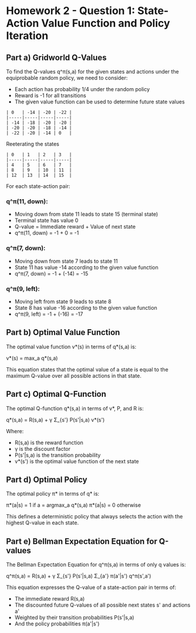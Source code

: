 # Homework 2 - Question 1: State-Action Value Function and Policy Iteration

## Part a) Gridworld Q-Values

To find the Q-values q^π(s,a) for the given states and actions under the equiprobable random policy, we need to consider:
- Each action has probability 1/4 under the random policy
- Reward is -1 for all transitions
- The given value function can be used to determine future state values

```
| 0   | -14 | -20 | -22 |
|-----|-----|-----|-----|
| -14 | -18 | -20 | -20 |
| -20 | -20 | -18 | -14 |
| -22 | -20 | -14 | 0   |
```

Reeterating the states

```
| 0   | 1   | 2   | 3   |
|-----|-----|-----|-----|
| 4   | 5   | 6   | 7   |
| 8   | 9   | 10  | 11  |
| 12  | 13  | 14  | 15  |
```

For each state-action pair:

### q^π(11, down):
- Moving down from state 11 leads to state 15 (terminal state)
- Terminal state has value 0
- Q-value = Immediate reward + Value of next state
- q^π(11, down) = -1 + 0 = -1

### q^π(7, down):
- Moving down from state 7 leads to state 11
- State 11 has value -14 according to the given value function
- q^π(7, down) = -1 + (-14) = -15

### q^π(9, left):
- Moving left from state 9 leads to state 8
- State 8 has value -16 according to the given value function
- q^π(9, left) = -1 + (-16) = -17

## Part b) Optimal Value Function

The optimal value function v*(s) in terms of q*(s,a) is:

v*(s) = max_a q*(s,a)

This equation states that the optimal value of a state is equal to the maximum Q-value over all possible actions in that state.

## Part c) Optimal Q-Function

The optimal Q-function q*(s,a) in terms of v*, P, and R is:

q*(s,a) = R(s,a) + γ Σ_{s'} P(s'|s,a) v*(s')

Where:
- R(s,a) is the reward function
- γ is the discount factor
- P(s'|s,a) is the transition probability
- v*(s') is the optimal value function of the next state

## Part d) Optimal Policy

The optimal policy π* in terms of q* is:

π*(a|s) = 1 if a = argmax_a q*(s,a)
π*(a|s) = 0 otherwise

This defines a deterministic policy that always selects the action with the highest Q-value in each state.

## Part e) Bellman Expectation Equation for Q-values

The Bellman Expectation Equation for q^π(s,a) in terms of only q values is:

q^π(s,a) = R(s,a) + γ Σ_{s'} P(s'|s,a) Σ_{a'} π(a'|s') q^π(s',a')

This equation expresses the Q-value of a state-action pair in terms of:
- The immediate reward R(s,a)
- The discounted future Q-values of all possible next states s' and actions a'
- Weighted by their transition probabilities P(s'|s,a)
- And the policy probabilities π(a'|s')
